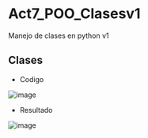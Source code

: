 # Act7_POO_Clasesv1
Manejo de clases en python v1

## Clases

- Codigo

![image](https://github.com/user-attachments/assets/64e4129b-2c25-4cad-b87f-09b102f96230)

- Resultado

![image](https://github.com/user-attachments/assets/fd421ba7-1731-4d1d-8ead-af03efda49d9)

